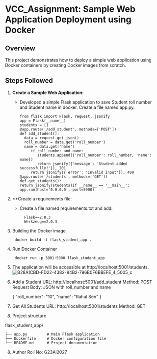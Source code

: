 # VCC_Assignment: Sample Web Application Deployment using Docker

## Overview

This project demonstrates how to deploy a simple web application using Docker containers by creating Docker images from scratch.

## Steps Followed

1. **Create a Sample Web Application**:
   - Developed a simple Flask application to save Student roll number and Student name in docker. Create a file named app.py.

         from flask import Flask, request, jsonify
         app = Flask(__name__)
         students = []
         @app.route('/add_student', methods=['POST'])
         def add_student():
           data = request.get_json()
           roll_number = data.get('roll_number')
           name = data.get('name')
              if roll_number and name:
                 students.append({'roll_number': roll_number, 'name': name})
                 return jsonify({'message': 'Student added successfully!'}), 201
              return jsonify({'error': 'Invalid input'}), 400
         @app.route('/students', methods=['GET'])
         def get_students():
         return jsonify(students)if __name__ == '__main__':
         app.run(host='0.0.0.0', port=5000)


2. **Create a requirements file:

   - Create a file named requirements.txt and add:

           Flask==2.0.3
           Werkzeug==2.0.3

4. Building the Docker image

        docker build -t flask_student_app .

5. Run Docker Container

        docker run -p 5001:5000 flask_student_app

6. The application will be accessible at http://localhost:5001/students.
   ![B28A1CBD-FD22-4382-84B2-796B0F6BBEFE_4_5005_c](https://github.com/user-attachments/assets/e2a6b4c7-932c-4eb6-b1ad-1462bc59e8e3)

7. Add a Student
URL: http://localhost:5001/add_student
Method: POST
Request Body: JSON with roll_number and name

    {
    "roll_number": "10",
    "name": "Rahul Sen"
    }
8. Get All Students
URL: http://localhost:5001/students
Method: GET

9. Project structure


flask_student_app/

    ├── app.py         # Main Flask application
    ├── Dockerfile     # Docker configuration file
    └── README.md      # Project documentation

8. Author
    Roll No: G23AI2027
    






